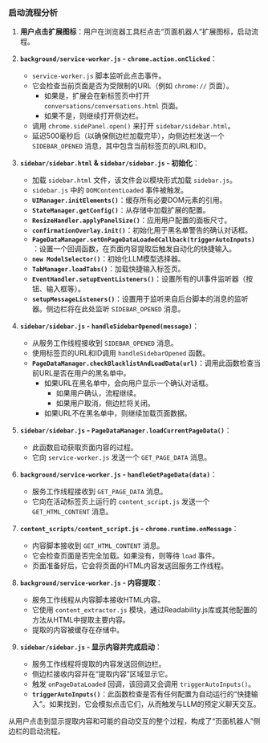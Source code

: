 ### 启动流程分析

1.  **用户点击扩展图标**：用户在浏览器工具栏点击“页面机器人”扩展图标，启动流程。

2.  **`background/service-worker.js` - `chrome.action.onClicked`**：
    *   `service-worker.js` 脚本监听此点击事件。
    *   它会检查当前页面是否为受限制的URL（例如 `chrome://` 页面）。
        *   如果是，扩展会在新标签页中打开 `conversations/conversations.html` 页面。
        *   如果不是，则继续打开侧边栏。
    *   调用 `chrome.sidePanel.open()` 来打开 `sidebar/sidebar.html`。
    *   延迟500毫秒后（以确保侧边栏加载完毕），向侧边栏发送一个 `SIDEBAR_OPENED` 消息，其中包含当前标签页的URL和ID。

3.  **`sidebar/sidebar.html` & `sidebar/sidebar.js` - 初始化**：
    *   加载 `sidebar.html` 文件，该文件会以模块形式加载 `sidebar.js`。
    *   `sidebar.js` 中的 `DOMContentLoaded` 事件被触发。
    *   **`UIManager.initElements()`**：缓存所有必要DOM元素的引用。
    *   **`StateManager.getConfig()`**：从存储中加载扩展的配置。
    *   **`ResizeHandler.applyPanelSize()`**：应用用户配置的面板尺寸。
    *   **`confirmationOverlay.init()`**：初始化用于黑名单警告的确认对话框。
    *   **`PageDataManager.setOnPageDataLoadedCallback(triggerAutoInputs)`**：设置一个回调函数，在页面内容提取后触发自动化的快捷输入。
    *   **`new ModelSelector()`**：初始化LLM模型选择器。
    *   **`TabManager.loadTabs()`**：加载快捷输入标签页。
    *   **`EventHandler.setupEventListeners()`**：设置所有的UI事件监听器（按钮、输入框等）。
    *   **`setupMessageListeners()`**：设置用于监听来自后台脚本的消息的监听器。侧边栏将在此处监听 `SIDEBAR_OPENED` 消息。

4.  **`sidebar/sidebar.js` - `handleSidebarOpened(message)`**：
    *   从服务工作线程接收到 `SIDEBAR_OPENED` 消息。
    *   使用标签页的URL和ID调用 `handleSidebarOpened` 函数。
    *   **`PageDataManager.checkBlacklistAndLoadData(url)`**：调用此函数检查当前URL是否在用户的黑名单中。
        *   如果URL在黑名单中，会向用户显示一个确认对话框。
            *   如果用户确认，流程继续。
            *   如果用户取消，侧边栏将关闭。
        *   如果URL不在黑名单中，则继续加载页面数据。

5.  **`sidebar/sidebar.js` - `PageDataManager.loadCurrentPageData()`**：
    *   此函数启动获取页面内容的过程。
    *   它向 `service-worker.js` 发送一个 `GET_PAGE_DATA` 消息。

6.  **`background/service-worker.js` - `handleGetPageData(data)`**：
    *   服务工作线程接收到 `GET_PAGE_DATA` 消息。
    *   它向在活动标签页上运行的 `content_script.js` 发送一个 `GET_HTML_CONTENT` 消息。

7.  **`content_scripts/content_script.js` - `chrome.runtime.onMessage`**：
    *   内容脚本接收到 `GET_HTML_CONTENT` 消息。
    *   它会检查页面是否完全加载。如果没有，则等待 `load` 事件。
    *   页面准备好后，它会将页面的HTML内容发送回服务工作线程。

8.  **`background/service-worker.js` - 内容提取**：
    *   服务工作线程从内容脚本接收HTML内容。
    *   它使用 `content_extractor.js` 模块，通过Readability.js库或其他配置的方法从HTML中提取主要内容。
    *   提取的内容被缓存在存储中。

9.  **`sidebar/sidebar.js` - 显示内容并完成启动**：
    *   服务工作线程将提取的内容发送回侧边栏。
    *   侧边栏接收内容并在“提取内容”区域显示它。
    *   触发 `onPageDataLoaded` 回调，该回调又会调用 `triggerAutoInputs()`。
    *   **`triggerAutoInputs()`**：此函数检查是否有任何配置为自动运行的“快捷输入”。如果找到，它会模拟点击它们，从而触发与LLM的预定义聊天交互。

从用户点击到显示提取内容和可能的自动交互的整个过程，构成了“页面机器人”侧边栏的启动流程。